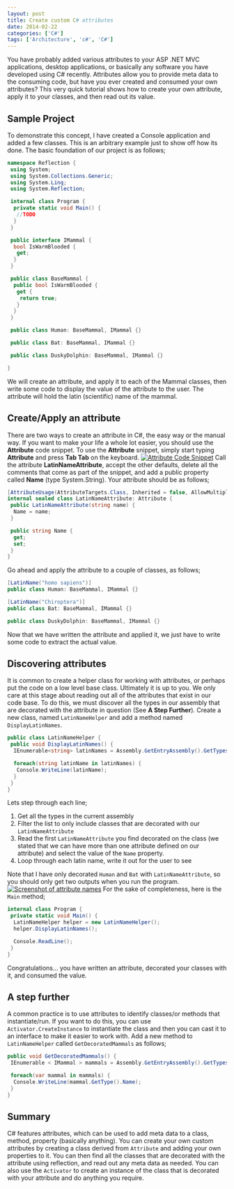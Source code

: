 ```yaml
---
layout: post
title: Create custom C# attributes
date: 2014-02-22
categories: ['C#']
tags: ['Architecture', 'c#', 'C#']
---
```


You have probably added various attributes to your ASP .NET MVC applications, desktop applications, or basically any software you have developed using C# recently. Attributes allow you to provide meta data to the consuming code, but have you ever created and consumed your own attributes? This very quick tutorial shows how to create your own attribute, apply it to your classes, and then read out its value.

## Sample Project

To demonstrate this concept, I have created a Console application and added a few classes. This is an arbitrary example just to show off how its done. The basic foundation of our project is as follows;

```csharp
namespace Reflection {
 using System;
 using System.Collections.Generic;
 using System.Linq;
 using System.Reflection;

 internal class Program {
  private static void Main() {
   //TODO
  }
 }

 public interface IMammal {
  bool IsWarmBlooded {
   get;
  }
 }

 public class BaseMammal {
  public bool IsWarmBlooded {
   get {
    return true;
   }
  }
 }

 public class Human: BaseMammal, IMammal {}

 public class Bat: BaseMammal, IMammal {}

 public class DuskyDolphin: BaseMammal, IMammal {}

}
```

We will create an attribute, and apply it to each of the Mammal classes, then write some code to display the value of the attribute to the user. The attribute will hold the latin (scientific) name of the mammal.

## Create/Apply an attribute

There are two ways to create an attribute in C#, the easy way or the manual way. If you want to make your life a whole lot easier, you should use the **Attribute** code snippet. To use the **Attribute** snippet, simply start typing **Attribute** and press **Tab Tab** on the keyboard. [![Attribute Code Snippet](https://developerhandbook.com/wp-content/uploads/2014/02/attributecodesnippet1.png)](attributecodesnippet1.png) Call the attribute **LatinNameAttribute**, accept the other defaults, delete all the comments that come as part of the snippet, and add a public property called **Name** (type System.String). Your attribute should be as follows;

```csharp
[AttributeUsage(AttributeTargets.Class, Inherited = false, AllowMultiple = true)]
internal sealed class LatinNameAttribute: Attribute {
 public LatinNameAttribute(string name) {
  Name = name;
 }

 public string Name {
  get;
  set;
 }
}
```

Go ahead and apply the attribute to a couple of classes, as follows;

```csharp
[LatinName("homo sapiens")]
public class Human: BaseMammal, IMammal {}

[LatinName("Chiroptera")]
public class Bat: BaseMammal, IMammal {}

public class DuskyDolphin: BaseMammal, IMammal {}
```

Now that we have written the attribute and applied it, we just have to write some code to extract the actual value.

## Discovering attributes

It is common to create a helper class for working with attributes, or perhaps put the code on a low level base class. Ultimately it is up to you. We only care at this stage about reading out all of the attributes that exist in our code base. To do this, we must discover all the types in our assembly that are decorated with the attribute in question (See **A Step Further**). Create a new class, named `LatinNameHelper` and add a method named `DisplayLatinNames`.

```csharp
public class LatinNameHelper {
 public void DisplayLatinNames() {
  IEnumerable<string> latinNames = Assembly.GetEntryAssembly().GetTypes().Where(t => t.GetCustomAttributes(typeof(LatinNameAttribute), true).Any()).Select(t => ((LatinNameAttribute) t.GetCustomAttributes(typeof(LatinNameAttribute), true).First()).Name);

  foreach(string latinName in latinNames) {
   Console.WriteLine(latinName);
  }
 }
}
```

Lets step through each line;

1.  Get all the types in the current assembly
2.  Filter the list to only include classes that are decorated with our `LatinNameAttribute`
3.  Read the first `LatinNameAttribute` you find decorated on the class (we stated that we can have more than one attribute defined on our attribute) and select the value of the `Name` property.
4.  Loop through each latin name, write it out for the user to see

Note that I have only decorated `Human` and `Bat` with `LatinNameAttribute`, so you should only get two outputs when you run the program. [![Screenshot of attribute names](https://developerhandbook.com/wp-content/uploads/2014/02/screenshot1.png)](screenshot1.png) For the sake of completeness, here is the `Main` method;

```csharp
internal class Program {
 private static void Main() {
  LatinNameHelper helper = new LatinNameHelper();
  helper.DisplayLatinNames();

  Console.ReadLine();
 }
}
```

Congratulations... you have written an attribute, decorated your classes with it, and consumed the value.

## A step further

A common practice is to use attributes to identify classes/or methods that instantiate/run. If you want to do this, you can use `Activator.CreateInstance` to instantiate the class and then you can cast it to an interface to make it easier to work with. Add a new method to `LatinNameHelper` called `GetDecoratedMammals` as follows;

```csharp
public void GetDecoratedMammals() {
 IEnumerable < IMammal > mammals = Assembly.GetEntryAssembly().GetTypes().Where(t => t.GetCustomAttributes(typeof(LatinNameAttribute), true).Any()).Select(t => (IMammal) Activator.CreateInstance(t));

 foreach(var mammal in mammals) {
  Console.WriteLine(mammal.GetType().Name);
 }
}
```

## Summary

C# features attributes, which can be used to add meta data to a class, method, property (basically anything). You can create your own custom attributes by creating a class derived from `Attribute` and adding your own properties to it. You can then find all the classes that are decorated with the attribute using reflection, and read out any meta data as needed. You can also use the `Activator` to create an instance of the class that is decorated with your attribute and do anything you require.
